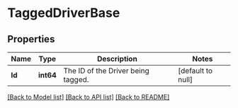 # TaggedDriverBase

## Properties
Name | Type | Description | Notes
------------ | ------------- | ------------- | -------------
**Id** | **int64** | The ID of the Driver being tagged. | [default to null]

[[Back to Model list]](../README.md#documentation-for-models) [[Back to API list]](../README.md#documentation-for-api-endpoints) [[Back to README]](../README.md)


